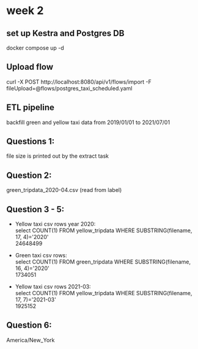 # week 2

## set up Kestra and Postgres DB
docker compose up -d

## Upload flow
curl -X POST http://localhost:8080/api/v1/flows/import -F fileUpload=@flows/postgres_taxi_scheduled.yaml

## ETL pipeline
backfill green and yellow taxi data from 2019/01/01 to 2021/07/01

## Questions 1:
file size is printed out by the extract task

## Question 2:
green_tripdata_2020-04.csv (read from label)

## Question 3 - 5:
- Yellow taxi csv rows year 2020:\
    select COUNT(1) FROM yellow_tripdata WHERE SUBSTRING(filename, 17, 4)='2020'\
24648499
- Green taxi csv rows:\
select COUNT(1) FROM green_tripdata WHERE SUBSTRING(filename, 16, 4)='2020'\
    1734051

- Yellow taxi csv rows 2021-03:\
select COUNT(1) FROM yellow_tripdata WHERE SUBSTRING(filename, 17, 7)='2021-03'\
1925152
## Question 6:

America/New_York